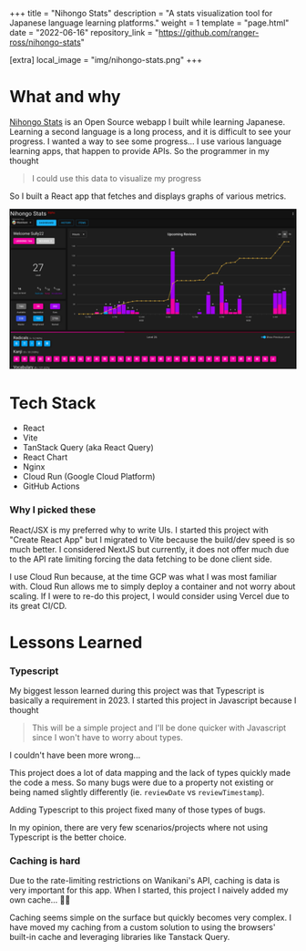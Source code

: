 +++
title = "Nihongo Stats"
description = "A stats visualization tool for Japanese language learning platforms."
weight = 1
template = "page.html"
date = "2022-06-16"
repository_link = "https://github.com/ranger-ross/nihongo-stats"

[extra]
local_image = "img/nihongo-stats.png"
+++

# What and why

[Nihongo Stats](https://nihongostats.com/) is an Open Source webapp I built while learning Japanese. Learning a second language is a long process, and it is difficult to see your progress. I wanted a way to see some progress... I use various language learning apps, that happen to provide APIs. So the programmer in my thought 
> I could use this data to visualize my progress

So I built a React app that fetches and displays graphs of various metrics.

![](/img/nihongo-stats.png)

# Tech Stack

- React 
- Vite
- TanStack Query (aka React Query)
- React Chart
- Nginx
- Cloud Run (Google Cloud Platform)
- GitHub Actions

### Why I picked these

React/JSX is my preferred why to write UIs.
I started this project with "Create React App" but I migrated to Vite because the build/dev speed is so much better. I considered NextJS but currently, it does not offer much due to the API rate limiting forcing the data fetching to be done client side.

I use Cloud Run because, at the time GCP was what I was most familiar with. Cloud Run allows me to simply deploy a container and not worry about scaling. If I were to re-do this project, I would consider using Vercel due to its great CI/CD.

# Lessons Learned

### Typescript

My biggest lesson learned during this project was that Typescript is basically a requirement in 2023. I started this project in Javascript because I thought
> This will be a simple project and I'll be done quicker with Javascript since I won't have to worry about types.

I couldn't have been more wrong...

This project does a lot of data mapping and the lack of types quickly made the code a mess. So many bugs were due to a property not existing or being named slightly differently (ie. `reviewDate` vs `reviewTimestamp`).

Adding Typescript to this project fixed many of those types of bugs.

In my opinion, there are very few scenarios/projects where not using Typescript is the better choice.

### Caching is hard

Due to the rate-limiting restrictions on Wanikani's API, caching is data is very important for this app. When I started, this project I naively added my own cache... 🤦‍♂️

Caching seems simple on the surface but quickly becomes very complex. I have moved my caching from a custom solution to using the browsers' built-in cache and leveraging libraries like Tanstack Query.

